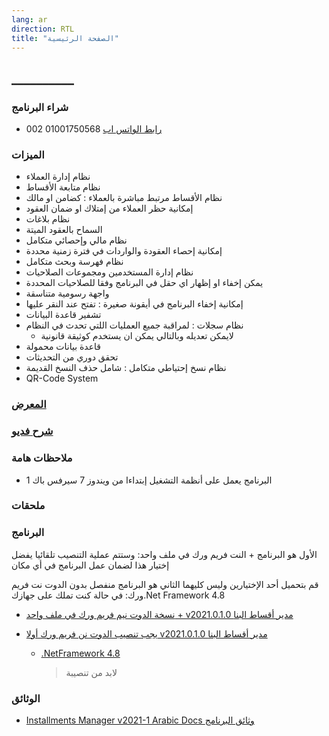 ```yaml
---
lang: ar
direction: RTL
title: "الصفحة الرئيسية"
---
```



## __________

### شراء البرنامج
* [رابط الواتس اب](https://bit.ly/3oKSNVu)  01001750568 002

### الميزات
* نظام إدارة العملاء
* نظام متابعة الأقساط
* نظام الأقساط مرتبط مباشرة بالعملاء : كضامن او مالك
* إمكانية حظر العملاء من إمتلاك او ضمان العقود
* نظام بلاغات
* السماح بالعقود الميتة
* نظام مالي وإحصائي متكامل
* إمكانية إحصاء العقودة والواردات في فترة زمنية محددة
* نظام فهرسة وبحث متكامل 
* نظام إدارة المستخدمين ومجموعات الصلاحيات
* يمكن إخفاء او إظهار اي حقل في البرنامج وفقا للصلاحيات المحددة
* واجهة رسومية متناسقة
* إمكانية إخفاء البرنامج في أيقونة صغيرة : تفتح عند النقر عليها
* تشفير قاعدة البيانات
* نظام سجلات : لمراقبة جميع العمليات اللتي تحدث في النظام
    * لايمكن تعديله وبالتالي يمكن ان يستخدم كوثيقة قانونية
* قاعدة بيانات محمولة 
* تحقق دوري من التحديثات
* نظام نسخ إحتياطي متكامل : شامل حذف النسخ القديمة
* QR-Code System



### [المعرض](screenshots_carousel.html)

### [شرح فديو](https://www.youtube.com/playlist?list=PL6ADVthEF-K_FZi6xQERJbRsjMdTYTiBu)

### ملاحظات هامة
* البرنامج يعمل على أنظمة التشغيل إبتداءا من ويندوز 7 سيرفس باك 1

### ملحقات


### البرنامج

 الأول هو البرنامج + النت فريم ورك في ملف واحد: وستتم عملية التنصيب تلقائيا
يفضل إختيار هذا لضمان عمل البرنامج في أي مكان

قم بتحميل أحد الإختيارين وليس كليهما
الثاني هو البرنامج منفصل بدون الدوت نت فريم ورك: في حالة كنت تملك 
 على جهازك.Net Framework 4.8


* [نسخة الدوت نيم فريم ورك في ملف واحد + v2021.0.1.0 مدير أقساط البنا ](https://github.com/AlBannaTechno/InstallmentsManagerProject/releases/download/v2021.0.1.0/InstallmentsManager-v2021.0.1.0.+.NFW.4.8.exe)


* [يجب تنصيب الدوت نن فريم ورك أولا v2021.0.1.0 مدير أقساط البنا](https://github.com/AlBannaTechno/InstallmentsManagerProject/releases/download/v2021.0.1.0/InstallmentsManager-v2021.0.1.0.exe)
  * [.NetFramework 4.8](https://go.microsoft.com/fwlink/?linkid=2088631)
      > لابد من تنصيبة

### الوثائق
* [Installments Manager v2021-1 Arabic Docs وثائق البرنامج](https://github.com/AlBannaTechno/InstallmentsManagerProject/releases/download/v2021.0.1.0/Installments.Manager.v2021-1.Arabic.Docs.pdf)

